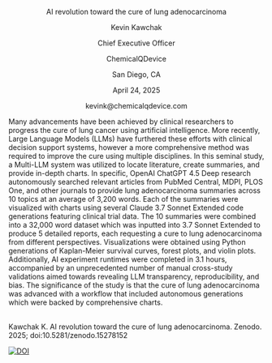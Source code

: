 <div align="center">
  <p>AI revolution toward the cure of lung adenocarcinoma</p> 
<div align="center">

<div align="center">
  <p>Kevin Kawchak</p>
  <p>Chief Executive Officer</p>
  <p>ChemicalQDevice</p>
  <p>San Diego, CA</p>
  <p>April 24, 2025</p>
  <p>kevink@chemicalqdevice.com</p>
</div>

<div align="left">
Many advancements have been achieved by clinical researchers to progress the cure of lung cancer using artificial intelligence. More recently, Large Language Models (LLMs) have furthered these efforts with clinical decision support systems, however a more comprehensive method was required to improve the cure using multiple disciplines. In this seminal study, a Multi-LLM system was utilized to locate literature, create summaries, and provide in-depth charts. In specific, OpenAI ChatGPT 4.5 Deep research autonomously searched relevant articles from PubMed Central, MDPI, PLOS One, and other journals to provide lung adenocarcinoma summaries across 10 topics at an average of 3,200 words. Each of the summaries were visualized with charts using several Claude 3.7 Sonnet Extended code generations featuring clinical trial data. The 10 summaries were combined into a 32,000 word dataset which was inputted into 3.7 Sonnet Extended to produce 5 detailed reports, each requesting a cure to lung adenocarcinoma from different perspectives. Visualizations were obtained using Python generations of Kaplan-Meier survival curves, forest plots, and violin plots. Additionally, AI experiment runtimes were completed in 3.1 hours, accompanied by an unprecedented number of manual cross-study validations aimed towards revealing LLM transparency, reproducibility, and bias. The significance of the study is that the cure of lung adenocarcinoma was advanced with a workflow that included autonomous generations which were backed by comprehensive charts.

  
<div align="left">

<br>
  
Kawchak K. AI revolution toward the cure of lung adenocarcinoma. Zenodo. 2025; doi:10.5281/zenodo.15278152

[![DOI](https://zenodo.org/badge/DOI/10.5281/zenodo.15278152.svg)](https://doi.org/10.5281/zenodo.15278152)


